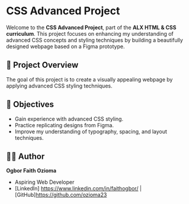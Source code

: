 # CSS Advanced Project

Welcome to the **CSS Advanced Project**, part of the **ALX HTML & CSS curriculum**. This project focuses on enhancing my understanding of advanced CSS concepts and styling techniques by building a beautifully designed webpage based on a Figma prototype.

## 📝 Project Overview

The goal of this project is to create a visually appealing webpage by applying advanced CSS styling techniques. 

## 🎯 Objectives

- Gain experience with advanced CSS styling.
- Practice replicating designs from Figma.
- Improve my understanding of typography, spacing, and layout techniques.

## 🧑‍💻 Author

**Ogbor Faith Ozioma**  
- Aspiring Web Developer  
- [LinkedIn] https://www.linkedin.com/in/faithogbor/ | [GitHub]https://github.com/ozioma23